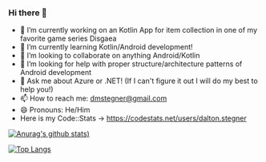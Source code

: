 ### Hi there 👋

- 🔭 I’m currently working on an Kotlin App for item collection in one of my favorite game series Disgaea
- 🌱 I’m currently learning Kotlin/Android development!
- 👯 I’m looking to collaborate on anything Android/Kotlin
- 🤔 I’m looking for help with proper structure/architecture patterns of Android development
- 💬 Ask me about Azure or .NET! (If I can't figure it out I will do my best to help you!)
- 📫 How to reach me: dmstegner@gmail.com
- 😄 Pronouns: He/Him
- Here is my Code::Stats -> https://codestats.net/users/dalton.stegner


[![Anurag's github stats](https://github-readme-stats.vercel.app/api?username=stegnerd&theme=radical))](https://github.com/anuraghazra/github-readme-stats)

[![Top Langs](https://github-readme-stats.vercel.app/api/top-langs/?username=stegnerd&layout=compact)](https://github.com/anuraghazra/github-readme-stats)
